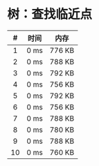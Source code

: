 # 树：查找临近点

| #          | 时间                           | 内存                           |
|:----------:|:------------------------------:|:------------------------------:|
|1|0 ms|776 KB|
|2|0 ms|788 KB|
|3|0 ms|792 KB|
|4|0 ms|756 KB|
|5|0 ms|792 KB|
|6|0 ms|756 KB|
|7|0 ms|788 KB|
|8|0 ms|780 KB|
|9|0 ms|788 KB|
|10|0 ms|760 KB|
